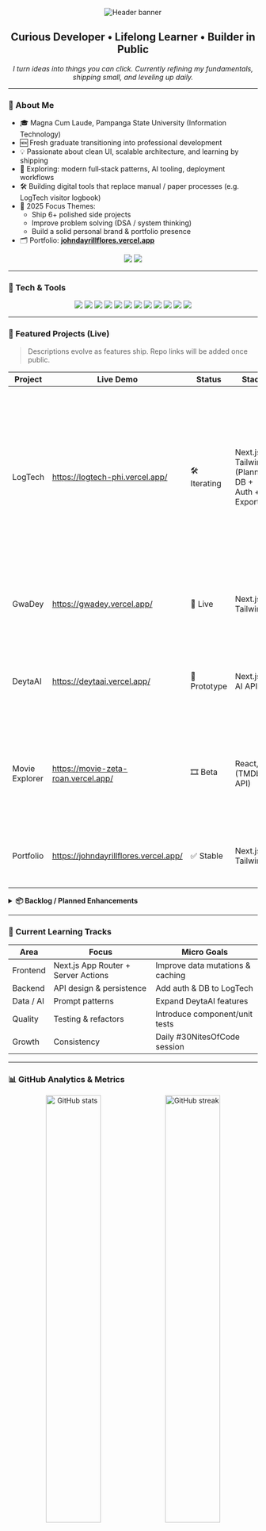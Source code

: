 <!--
Hi 👋 — Thanks for checking out my profile README source.
-->

<!-- Banner -->
<p align="center">
  <img src="https://capsule-render.vercel.app/api?type=waving&color=0f172a&height=200&section=header&text=Hey!%20I'm%20DeyYed%20👋&fontSize=44&fontColor=ffffff&fontAlignY=35&animation=fadeIn" alt="Header banner" />
</p>

<h2 align="center">Curious Developer • Lifelong Learner • Builder in Public</h2>

<p align="center">
  <em>I turn ideas into things you can click. Currently refining my fundamentals, shipping small, and leveling up daily.</em>
</p>

---

### 🧭 About Me

- 🎓 Magna Cum Laude, Pampanga State University (Information Technology)  
- 🆕 Fresh graduate transitioning into professional development  
- 💡 Passionate about clean UI, scalable architecture, and learning by shipping  
- 🧪 Exploring: modern full‑stack patterns, AI tooling, deployment workflows  
- 🛠️ Building digital tools that replace manual / paper processes (e.g. LogTech visitor logbook)  
- 🎯 2025 Focus Themes:
  - Ship 6+ polished side projects
  - Improve problem solving (DSA / system thinking)
  - Build a solid personal brand & portfolio presence
- 🗂️ Portfolio: **[johndayrillflores.vercel.app](https://johndayrillflores.vercel.app/)**

<p align="center">
  <img src="https://img.shields.io/badge/Magna%20Cum%20Laude-FFD700?style=for-the-badge&label=Academic%20Honors&labelColor=0f172a&color=2563eb" />
  <img src="https://komarev.com/ghpvc/?username=DeyYed&style=for-the-badge&color=0f172a&label=Profile+Views" />
</p>

---

### 🚀 Tech & Tools

<p align="center">
  <!-- Core -->
  <img src="https://img.shields.io/badge/Python-0f172a?style=for-the-badge&logo=python&logoColor=FFE873" />
  <img src="https://img.shields.io/badge/JavaScript-0f172a?style=for-the-badge&logo=javascript&logoColor=F7DF1E" />
  <img src="https://img.shields.io/badge/TypeScript-0f172a?style=for-the-badge&logo=typescript&logoColor=3178C6" />
  <!-- Frontend -->
  <img src="https://img.shields.io/badge/React-20232a?style=for-the-badge&logo=react&logoColor=61DAFB" />
  <img src="https://img.shields.io/badge/Next.js-000000?style=for-the-badge&logo=next.js&logoColor=FFFFFF" />
  <img src="https://img.shields.io/badge/TailwindCSS-0f172a?style=for-the-badge&logo=tailwindcss&logoColor=38BDF8" />
  <!-- Infra / Dev -->
  <img src="https://img.shields.io/badge/Vercel-000000?style=for-the-badge&logo=vercel&logoColor=FFFFFF" />
  <img src="https://img.shields.io/badge/Git-0f172a?style=for-the-badge&logo=git&logoColor=F05032" />
  <img src="https://img.shields.io/badge/VSCode-0f172a?style=for-the-badge&logo=visual-studio-code&logoColor=22A6F2" />
  <!-- Learning / Backend -->
  <img src="https://img.shields.io/badge/Prisma-2D3748?style=for-the-badge&logo=prisma&logoColor=FFFFFF" />
  <img src="https://img.shields.io/badge/PostgreSQL-0f172a?style=for-the-badge&logo=postgresql&logoColor=336791" />
  <img src="https://img.shields.io/badge/AI%20/%20LLM-111827?style=for-the-badge&logo=openai&logoColor=74AA9C" />
</p>

---

### 🧪 Featured Projects (Live)

> Descriptions evolve as features ship. Repo links will be added once public.

| Project | Live Demo | Status | Stack | Summary |
|--------|-----------|--------|-------|---------|
| LogTech | https://logtech-phi.vercel.app/ | 🛠️ Iterating | Next.js, Tailwind (Planned: DB + Auth + Export) | Digital visitor logbook replacing paper sheets: capture guest details, purpose, check‑in/out timestamps, searchable history, planned CSV/PDF export & role-based access. |
| GwaDey | https://gwadey.vercel.app/ | 🚀 Live | Next.js, Tailwind | Personal sandbox for rapid UI / component prototyping & styling experiments. |
| DeytaAI | https://deytaai.vercel.app/ | 🔬 Prototype | Next.js, AI API | Lightweight AI utilities: prompt playground, formatting helpers, workflow experiments. |
| Movie Explorer | https://movie-zeta-roan.vercel.app/ | 🎞️ Beta | React, (TMDb API) | Browse & search movies, trending feed, watchlist roadmap (auth & persistence pending). |
| Portfolio | https://johndayrillflores.vercel.app/ | ✅ Stable | Next.js, Tailwind | Personal hub for projects, future posts, and contact information. |

<details>
<summary><strong>📦 Backlog / Planned Enhancements</strong></summary>

- LogTech: authentication (Clerk/Auth.js), pagination, export (CSV/PDF), statistics (daily visitor count, peak hour)
- DeytaAI: multi-step prompt chains, saved runs, token usage insight
- Portfolio: blog section + writing pipeline (MDX + RSS generation)
- OSS Utility: small date/time or text formatting helper library
</details>

---

### 🔁 Current Learning Tracks

| Area | Focus | Micro Goals |
|------|-------|-------------|
| Frontend | Next.js App Router + Server Actions | Improve data mutations & caching |
| Backend | API design & persistence | Add auth & DB to LogTech |
| Data / AI | Prompt patterns | Expand DeytaAI features |
| Quality | Testing & refactors | Introduce component/unit tests |
| Growth | Consistency | Daily #30NitesOfCode session |

---

### 📊 GitHub Analytics & Metrics

<p align="center">
  <img width="47%" src="https://github-readme-stats.vercel.app/api?username=DeyYed&show_icons=true&theme=radical&hide_border=true&rank_icon=github" alt="GitHub stats" />
  <img width="47%" src="https://github-readme-streak-stats.herokuapp.com/?user=DeyYed&theme=radical&hide_border=true" alt="GitHub streak" />
</p>

<p align="center">
  <img width="47%" src="https://github-readme-stats.vercel.app/api/top-langs/?username=DeyYed&layout=compact&theme=radical&hide_border=true&langs_count=8" alt="Top Languages" />
  <img width="47%" src="https://github-contributor-stats.vercel.app/api?username=DeyYed&limit=5&theme=radical&combine_all_yearly_contributions=true&hide_border=true" alt="Contributor Stats" />
</p>

<p align="center">
  <img src="https://github-profile-trophy.vercel.app/?username=DeyYed&theme=onedark&no-frame=true&column=6&margin-w=8&margin-h=8" alt="Trophies" />
</p>

<p align="center">
  <img src="https://raw.githubusercontent.com/DeyYed/DeyYed/output/github-contribution-grid-snake-dark.svg" alt="Contribution snake animation" />
</p>


---

### 🗣️ How I Work

- Prefer readable code over premature abstraction  
- Document decisions (WHY > WHAT)  
- Learn by refactoring & profiling differences  

---

### 🎓 Highlight

Earning Magna Cum Laude taught me discipline, structured study habits, and attention to detail — strengths I now apply to software craftsmanship and continual learning.

---

### 🤝 Open To

- Entry-level / junior full-stack roles  
- Open source collaboration  
- Pair programming / study groups  

---

### 📫 Connect

<p align="center">
  <a href="https://www.linkedin.com/in/john-dayrill-flores"><img src="https://img.shields.io/badge/LinkedIn-0A66C2?style=for-the-badge&logo=linkedin&logoColor=white" /></a>
  <a href="mailto:"><img src="https://img.shields.io/badge/Email-0f172a?style=for-the-badge&logo=gmail&logoColor=EA4335" /></a>
  <a href="https://johndayrillflores.vercel.app/"><img src="https://img.shields.io/badge/Portfolio-111827?style=for-the-badge&logo=vercel&logoColor=white" /></a>
</p>

---

### ☕ Support / Motivation

If something here helps or inspires you, a ⭐ on a project or a short message goes a long way. 🙌

---

### 📌 Quick README Variants

<details>
<summary><strong>Minimal Version</strong></summary>

```md
# Hey, I'm DeyYed 👋

Magna Cum Laude • Fresh Dev • Building in Public

Stack: Next.js, React, Tailwind, TypeScript  
Focus: LogTech (digital visitor logbook), DeytaAI

Live:
- Portfolio: johndayrillflores.vercel.app
- LogTech: logtech-phi.vercel.app
- DeytaAI: deytaai.vercel.app

Always learning. Always iterating.
```
</details>

<details>
<summary><strong>Ultra Compact Badge Header</strong></summary>

```md
![Banner](https://capsule-render.vercel.app/api?type=rect&color=0f172a&height=110&section=header&text=DeyYed%20—%20Magna%20Cum%20Laude&fontColor=fff&fontSize=28)

LogTech • DeytaAI • Movie Explorer • Portfolio
```
</details>


<p align="center">
  <img src="https://capsule-render.vercel.app/api?type=waving&color=0f172a&height=150&section=footer" alt="Footer wave"/>
</p>

<!-- END -->
